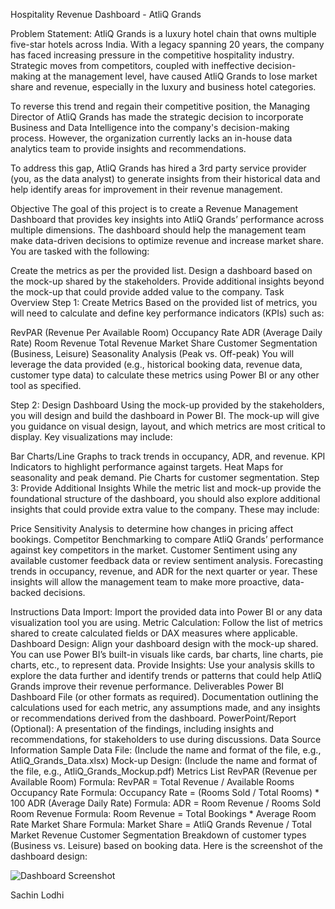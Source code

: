 Hospitality Revenue Dashboard - AtliQ Grands

Problem Statement: AtliQ Grands is a luxury hotel chain that owns multiple five-star hotels across India. With a legacy spanning 20 years, the company has faced increasing pressure in the competitive hospitality industry. Strategic moves from competitors, coupled with ineffective decision-making at the management level, have caused AtliQ Grands to lose market share and revenue, especially in the luxury and business hotel categories.

To reverse this trend and regain their competitive position, the Managing Director of AtliQ Grands has made the strategic decision to incorporate Business and Data Intelligence into the company's decision-making process. However, the organization currently lacks an in-house data analytics team to provide insights and recommendations.

To address this gap, AtliQ Grands has hired a 3rd party service provider (you, as the data analyst) to generate insights from their historical data and help identify areas for improvement in their revenue management.

Objective
The goal of this project is to create a Revenue Management Dashboard that provides key insights into AtliQ Grands’ performance across multiple dimensions. The dashboard should help the management team make data-driven decisions to optimize revenue and increase market share. You are tasked with the following:

Create the metrics as per the provided list.
Design a dashboard based on the mock-up shared by the stakeholders.
Provide additional insights beyond the mock-up that could provide added value to the company.
Task Overview
Step 1: Create Metrics
Based on the provided list of metrics, you will need to calculate and define key performance indicators (KPIs) such as:

RevPAR (Revenue Per Available Room)
Occupancy Rate
ADR (Average Daily Rate)
Room Revenue
Total Revenue
Market Share
Customer Segmentation (Business, Leisure)
Seasonality Analysis (Peak vs. Off-peak)
You will leverage the data provided (e.g., historical booking data, revenue data, customer type data) to calculate these metrics using Power BI or any other tool as specified.

Step 2: Design Dashboard
Using the mock-up provided by the stakeholders, you will design and build the dashboard in Power BI. The mock-up will give you guidance on visual design, layout, and which metrics are most critical to display. Key visualizations may include:

Bar Charts/Line Graphs to track trends in occupancy, ADR, and revenue.
KPI Indicators to highlight performance against targets.
Heat Maps for seasonality and peak demand.
Pie Charts for customer segmentation.
Step 3: Provide Additional Insights
While the metric list and mock-up provide the foundational structure of the dashboard, you should also explore additional insights that could provide extra value to the company. These may include:

Price Sensitivity Analysis to determine how changes in pricing affect bookings.
Competitor Benchmarking to compare AtliQ Grands’ performance against key competitors in the market.
Customer Sentiment using any available customer feedback data or review sentiment analysis.
Forecasting trends in occupancy, revenue, and ADR for the next quarter or year.
These insights will allow the management team to make more proactive, data-backed decisions.

Instructions
Data Import: Import the provided data into Power BI or any data visualization tool you are using.
Metric Calculation: Follow the list of metrics shared to create calculated fields or DAX measures where applicable.
Dashboard Design: Align your dashboard design with the mock-up shared. You can use Power BI’s built-in visuals like cards, bar charts, line charts, pie charts, etc., to represent data.
Provide Insights: Use your analysis skills to explore the data further and identify trends or patterns that could help AtliQ Grands improve their revenue performance.
Deliverables
Power BI Dashboard File (or other formats as required).
Documentation outlining the calculations used for each metric, any assumptions made, and any insights or recommendations derived from the dashboard.
PowerPoint/Report (Optional): A presentation of the findings, including insights and recommendations, for stakeholders to use during discussions.
Data Source Information
Sample Data File: (Include the name and format of the file, e.g., AtliQ_Grands_Data.xlsx)
Mock-up Design: (Include the name and format of the file, e.g., AtliQ_Grands_Mockup.pdf)
Metrics List
RevPAR (Revenue per Available Room)
Formula: RevPAR = Total Revenue / Available Rooms
Occupancy Rate
Formula: Occupancy Rate = (Rooms Sold / Total Rooms) * 100
ADR (Average Daily Rate)
Formula: ADR = Room Revenue / Rooms Sold
Room Revenue
Formula: Room Revenue = Total Bookings * Average Room Rate
Market Share
Formula: Market Share = AtliQ Grands Revenue / Total Market Revenue
Customer Segmentation
Breakdown of customer types (Business vs. Leisure) based on booking data.
Here is the screenshot of the dashboard design:

![Dashboard Screenshot](https://example.com/screenshot.png)

Sachin Lodhi
